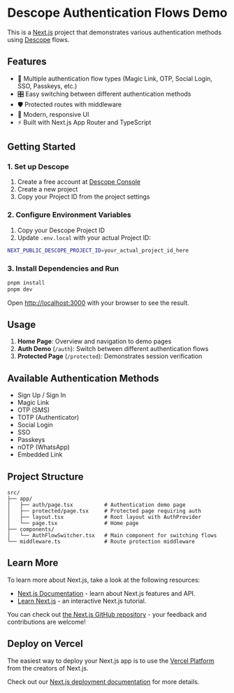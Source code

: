 # Descope Authentication Flows Demo

This is a [Next.js](https://nextjs.org) project that demonstrates various authentication methods using [Descope](https://descope.com) flows.

## Features

- 🔐 Multiple authentication flow types (Magic Link, OTP, Social Login, SSO, Passkeys, etc.)
- 🎛️ Easy switching between different authentication methods
- 🛡️ Protected routes with middleware
- 📱 Modern, responsive UI
- ⚡ Built with Next.js App Router and TypeScript

## Getting Started

### 1. Set up Descope

1. Create a free account at [Descope Console](https://app.descope.com/)
2. Create a new project
3. Copy your Project ID from the project settings

### 2. Configure Environment Variables

1. Copy your Descope Project ID
2. Update `.env.local` with your actual Project ID:

```bash
NEXT_PUBLIC_DESCOPE_PROJECT_ID=your_actual_project_id_here
```

### 3. Install Dependencies and Run

```bash
pnpm install
pnpm dev
```

Open [http://localhost:3000](http://localhost:3000) with your browser to see the result.

## Usage

1. **Home Page**: Overview and navigation to demo pages
2. **Auth Demo** (`/auth`): Switch between different authentication flows
3. **Protected Page** (`/protected`): Demonstrates session verification

## Available Authentication Methods

- Sign Up / Sign In
- Magic Link
- OTP (SMS)
- TOTP (Authenticator)
- Social Login
- SSO
- Passkeys
- nOTP (WhatsApp)
- Embedded Link

## Project Structure

```
src/
├── app/
│   ├── auth/page.tsx          # Authentication demo page
│   ├── protected/page.tsx     # Protected page requiring auth
│   ├── layout.tsx             # Root layout with AuthProvider
│   └── page.tsx               # Home page
├── components/
│   └── AuthFlowSwitcher.tsx   # Main component for switching flows
└── middleware.ts              # Route protection middleware
```

## Learn More

To learn more about Next.js, take a look at the following resources:

- [Next.js Documentation](https://nextjs.org/docs) - learn about Next.js features and API.
- [Learn Next.js](https://nextjs.org/learn) - an interactive Next.js tutorial.

You can check out [the Next.js GitHub repository](https://github.com/vercel/next.js) - your feedback and contributions are welcome!

## Deploy on Vercel

The easiest way to deploy your Next.js app is to use the [Vercel Platform](https://vercel.com/new?utm_medium=default-template&filter=next.js&utm_source=create-next-app&utm_campaign=create-next-app-readme) from the creators of Next.js.

Check out our [Next.js deployment documentation](https://nextjs.org/docs/app/building-your-application/deploying) for more details.

